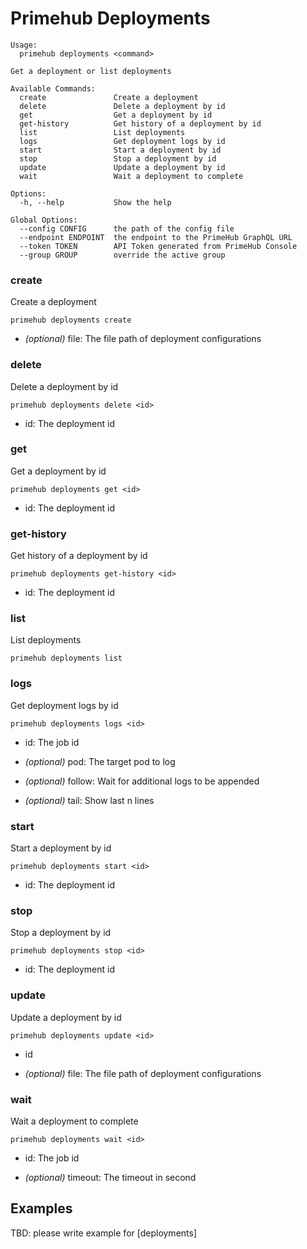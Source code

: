 
# Primehub Deployments

```
Usage: 
  primehub deployments <command>

Get a deployment or list deployments

Available Commands:
  create               Create a deployment
  delete               Delete a deployment by id
  get                  Get a deployment by id
  get-history          Get history of a deployment by id
  list                 List deployments
  logs                 Get deployment logs by id
  start                Start a deployment by id
  stop                 Stop a deployment by id
  update               Update a deployment by id
  wait                 Wait a deployment to complete

Options:
  -h, --help           Show the help

Global Options:
  --config CONFIG      the path of the config file
  --endpoint ENDPOINT  the endpoint to the PrimeHub GraphQL URL
  --token TOKEN        API Token generated from PrimeHub Console
  --group GROUP        override the active group

```


### create

Create a deployment


```
primehub deployments create
```
 

* *(optional)* file: The file path of deployment configurations




### delete

Delete a deployment by id


```
primehub deployments delete <id>
```

* id: The deployment id
 




### get

Get a deployment by id


```
primehub deployments get <id>
```

* id: The deployment id
 




### get-history

Get history of a deployment by id


```
primehub deployments get-history <id>
```

* id: The deployment id
 




### list

List deployments


```
primehub deployments list
```
 




### logs

Get deployment logs by id


```
primehub deployments logs <id>
```

* id: The job id
 

* *(optional)* pod: The target pod to log

* *(optional)* follow: Wait for additional logs to be appended

* *(optional)* tail: Show last n lines




### start

Start a deployment by id


```
primehub deployments start <id>
```

* id: The deployment id
 




### stop

Stop a deployment by id


```
primehub deployments stop <id>
```

* id: The deployment id
 




### update

Update a deployment by id


```
primehub deployments update <id>
```

* id
 

* *(optional)* file: The file path of deployment configurations




### wait

Wait a deployment to complete


```
primehub deployments wait <id>
```

* id: The job id
 

* *(optional)* timeout: The timeout in second



 

## Examples

TBD: please write example for [deployments]